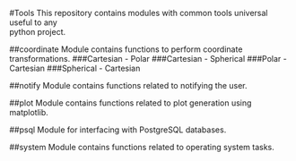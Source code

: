 #Tools
This repository contains modules with common tools universal useful to any \
python project.

##coordinate
Module contains functions to perform coordinate transformations.
###Cartesian - Polar
###Cartesian - Spherical
###Polar - Cartesian
###Spherical - Cartesian

##notify
Module contains functions related to notifying the user.

##plot
Module contains functions related to plot generation using matplotlib.

##psql
Module for interfacing with PostgreSQL databases.

##system
Module contains functions related to operating system tasks.
